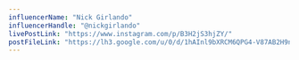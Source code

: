 ```yaml
---
influencerName: "Nick Girlando"
influencerHandle: "@nickgirlando"
livePostLink: "https://www.instagram.com/p/B3H2jS3hjZY/"
postFileLink: "https://lh3.google.com/u/0/d/1hAInl9bXRCM6QPG4-V87AB2H9np2AWm9"
---
```

